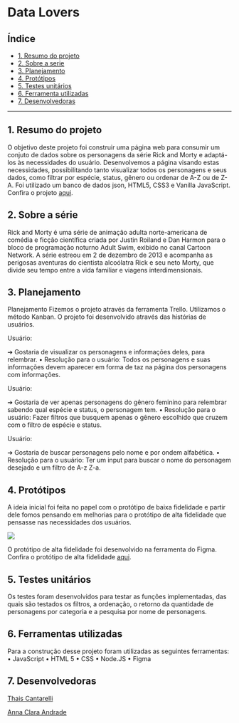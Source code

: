 # Data Lovers

## Índice

* [1. Resumo do projeto](#1-resumo-do-projeto)
* [2. Sobre a serie](#2-sobre-a-série)
* [3. Planejamento](#3-planejamento)
* [4. Protótipos](#4-protótipos)
* [5. Testes unitários](#5-testes-unitarios)
* [6. Ferramenta utilizadas](#6-ferramenta-utilizidas)
* [7. Desenvolvedoras](#7-desenvolvedoras)


***

## 1. Resumo do projeto
O objetivo deste projeto foi construir uma página web para consumir um conjuto de dados sobre os personagens da série Rick and Morty e adaptá-los às necessidades do usuário. Desenvolvemos a página visando estas necessidades, possibilitando tanto visualizar todos os personagens e seus dados, como filtrar por espécie, status, gênero ou ordenar de A-Z ou de Z-A.
Foi utilizado um banco de dados json, HTML5, CSS3 e Vanilla JavaScript.
Confira o projeto [aqui](https://thaiscantarelli.github.io/SAP008-data-lovers/).

## 2. Sobre a série
Rick and Morty é uma série de animação adulta norte-americana de comédia e ficção científica criada por Justin Roiland e Dan Harmon para o bloco de programação noturno Adult Swim, exibido no canal Cartoon Network.
A série estreou em 2 de dezembro de 2013 e acompanha as perigosas aventuras do cientista alcoólatra Rick e seu neto Morty, que divide seu tempo entre a vida familiar e viagens interdimensionais.

## 3. Planejamento

Planejamento
Fizemos o projeto através da ferramenta Trello. Utilizamos o método Kanban. O projeto foi desenvolvido através das histórias de usuários. 

Usuário:

➔	Gostaria de visualizar os personagens e informações deles, para relembrar.
•	Resolução para o usuário:
Todos os personagens e suas informações devem aparecer em forma de taz na página dos personagens com informações.

Usuário:

➔ Gostaria de ver apenas personagens do gênero feminino para relembrar sabendo qual espécie e status, o personagem tem. 
•	Resolução para o usuário:
Fazer filtros que busquem apenas o gênero escolhido que cruzem com o filtro de espécie e status. 

Usuário:

➔ Gostaria de buscar personagens pelo nome e por ondem alfabética.
•	Resolução para o usuário:
Ter um input para buscar o nome do personagem desejado e um filtro de A-z Z-a.


## 4. Protótipos

A ideia inicial foi feita no papel com o protótipo de baixa fidelidade e partir dele fomos pensando em melhorias para o protótipo de alta fidelidade que pensasse nas necessidades dos usuários.

![](/prototipobaixa.jpeg)

O protótipo de alta fidelidade foi desenvolvido na ferramenta do Figma.
Confira o protótipo de alta fidelidade [aqui](https://www.figma.com/file/NBXx2Fa2938MMiicAQgFEi/Untitled?node-id=0%3A1). 

## 5. Testes unitários

Os testes foram desenvolvidos para testar as funções implementadas, das quais são testados os filtros, a ordenação, o retorno da quantidade de personagens por categoria e a pesquisa por nome de personagens.

## 6. Ferramentas utilizadas
Para a construção desse projeto foram utilizadas as seguintes ferramentas:
•	JavaScript
•	HTML 5
•	CSS
•	Node.JS
•	Figma

## 7. Desenvolvedoras 

[Thais Cantarelli](https://www.linkedin.com/in/thais-cantarelli-455957247/)

[Anna Clara Andrade](https://github.com/andradeannac)

